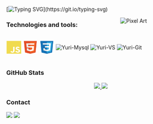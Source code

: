 [![Typing SVG](https://readme-typing-svg.demolab.com?font=SUSE&weight=900&pause=1000&width=438&height=58&lines=Welcome+to+my+Git!.+Call+me+Yuri.)](https://git.io/typing-svg)

<img src="https://i.giphy.com/media/v1.Y2lkPTc5MGI3NjExNjU3anI2Zmh2eWYzYXkxYzI4aHZiYXFqYmZraXM2YmQzOTA0dHF2aiZlcD12MV9pbnRlcm5hbF9naWZfYnlfaWQmY3Q9Zw/vTxWtmX2b0oH6/giphy.gif" alt="Pixel Art" align="right" width="200">

### Technologies and tools:

<div style="display: inline_block"><br>
  <img align="center" alt="Yuri-Js" height="35" width="40" src="https://raw.githubusercontent.com/devicons/devicon/master/icons/javascript/javascript-plain.svg">
  <img align="center" alt="Yuri-HTML" height="35" width="40" src="https://raw.githubusercontent.com/devicons/devicon/master/icons/html5/html5-original.svg">
  <img align="center" alt="Yuri-CSS" height="35" width="40" src="https://raw.githubusercontent.com/devicons/devicon/master/icons/css3/css3-original.svg">
  <img align="center" alt= "Yuri-Mysql" height="60" width="40" src="https://cdn.jsdelivr.net/gh/devicons/devicon/icons/mysql/mysql-original-wordmark.svg">
  <img align="center" alt="Yuri-VS" height="35" width="40" src="https://cdn.jsdelivr.net/gh/devicons/devicon/icons/vscode/vscode-original.svg">
  <img align="center" alt="Yuri-Git" height="35" width="40" src="https://cdn.jsdelivr.net/gh/devicons/devicon/icons/git/git-original.svg">
</div><br>

### GitHub Stats

<div align="center" style="display: flex; justify-content: center;">
  <a href="https://github.com/anacristinaneves">
    <img height="195px" src="https://github-readme-stats.vercel.app/api?username=anacristinaneves&show_icons=true&theme=one_dark_pro&include_all_commits=true&count_private=true"/>
    <img height="195px" src="https://github-readme-stats.vercel.app/api/top-langs/?username=anacristinaneves&layout=compact&langs_count=7&theme=one_dark_pro"/>
  </a>
</div>
    
### Contact

<div> 
  <a href="https://www.linkedin.com/in/fabioyuri" target="_blank"><img src="https://img.shields.io/badge/-LinkedIn-%230077B5?style=for-the-badge&logo=linkedin&logoColor=white" target="_blank"></a> 
  <a href="mailto:fabioyuri.ms@gmail.com?subject=Ol%C3%A1"><img src="https://img.shields.io/badge/-Gmail-%23333?style=for-the-badge&logo=gmail&logoColor=white" target="_blank"></a>
</div>
